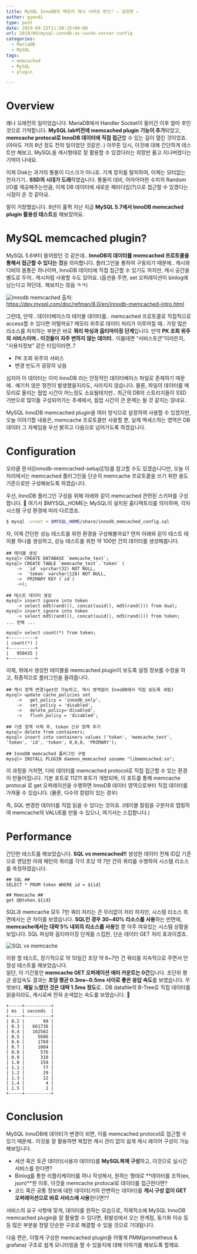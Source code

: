 ```yaml
---
title: MySQL InnoDB의 메모리 캐시 서버로 변신! – 설정편 –
author: gywndi
type: post
date: 2019-09-15T11:50:15+00:00
url: 2019/09/mysql-innodb-as-cache-server-config
categories:
  - MariaDB
  - MySQL
tags:
  - memcached
  - MySQL
  - plugin

---
```

# Overview

꽤나 오래전의 일이었습니다. MariaDB에서 Handler Socket이 들어간 이후 얼마 후인 것으로 기억합니다. **MySQL lab버전에 memcached plugin 기능이 추가**되었고, **memcache protocal로 InnoDB 데이터에 직접 접근**할 수 있는 길이 열린 것이었죠. (아마도 거의 8년 정도 전의 일이었던 것같은..) 아무튼 당시, 이것에 대해 간단하게 테스트만 해보고, MySQL을 캐시형태로 잘 활용할 수 있겠다라는 희망만 품고 지나버렸다는 기억이 나네요.

이제 Disk는 과거의 통돌이 디스크가 아니죠. 기계 장치를 탈피하여, 이제는 모터없는 전자기기.. **SSD의 시대가 도래**하였습니다. 통돌이 대비, 어마어마한 수치의 Random I/O를 제공해주는만큼, 이제 DB 데이터에 새로운 패러다임(?)으로 접근할 수 있겠다는 시점이 온 것 같아요.

말이 거창했습니다. 8년이 훌쩍 지난 지금 **MySQL 5.7에서 InnoDB memcached plugin 활용성 테스트**를 해보았어요.

# MySQL memcached plugin?

MySQL 5.6부터 들어왔던 것 같은데.. **InnoDB의 데이터를 memcached 프로토콜을 통해서 접근할 수 있다는 것**을 의미합니다. 플러그인을 통하여 구동되기 때문에.. 캐시와 디비의 몸통은 하나이며, InnoDB 데이터에 직접 접근할 수 있기도 하지만, 캐시 공간을 별도로 두어.. 캐시처럼 사용할 수도 있어요. (옵션을 주면, set 오퍼레이션이 binlog에 남는다고 하던데.. 해보지는 않음 ㅋㅋ)

![innodb memcached](/img/2019/08/innodb_memcached.jpg)
출처: https://dev.mysql.com/doc/refman/8.0/en/innodb-memcached-intro.html

그런데, 만약.. 데이터베이스의 테이블 데이터를.. memcached 프로토콜로 직접적으로 access할 수 있다면 어떨까요? 메모리 위주로 데이터 처리가 이루어질 때.. 가장 많은 리소스를 차지하는 부분은 바로 **쿼리 파싱과 옵티마이징 단계**입니다. 만약 **PK 조회 위주의 서비스이며.. 이것들이 자주 변하지 않는 데이터**.. 이를테면 “서비스토큰”이라든지, “사용자정보” 같은 타입이라면..?

* PK 조회 위주의 서비스
* 변경 빈도가 굉장히 낮음

심지어 이 데이터는 이미 InnoDB 라는 안정적인 데이터베이스 파일로 존재하기 때문에.. 예기치 않은 정전이 발생했을지라도, 사라지지 않습니다. 물론, 파일의 데이터를 메모리로 올리는 웜업 시간이 어느정도 소요될테지만.. 최근의 DB의 스토리지들이 SSD 기반으로 많이들 구성되어가는 추세에서, 웜업 시간이 큰 문제는 될 것 같지는 않네요.

MySQL InnoDB memcached plugin을 여러 방식으로 설정하여 사용할 수 있겠지만, 오늘 이야기할 내용은, memcache 프로토콜만 사용할 뿐, 실제 액세스하는 영역은 DB 데이터 그 자체임을 우선 밝히고 다음으로 넘어가도록 하겠습니다.

# Configuration

오라클 문서([innodb-memcached-setup][1])를 참고할 수도 있겠습니다만, 오늘 이 자리에서는 memcached 플러그인을 단순히 memcache 프로토콜을 쓰기 위한 용도 기준으로만 구성해보도록 하겠습니다.

우선, InnoDB 플러그인 구성을 위해 아래와 같이 memcached 관련된 스키마를 구성합니다. 🙂 여기서 $MYSQL_HOME는 MySQL이 설치된 홈디렉토리를 의미하며, 각자 시스템 구성 환경에 따라 다르겠죠.

```bash
$ mysql -uroot < $MYSQL_HOME/share/innodb_memcached_config.sql
```

자, 이제 간단한 성능 테스트를 위한 환경을 구성해볼까요? 먼저 아래와 같이 테스트 테이블 하나를 생성하고, 성능 테스트를 위한 약 100만 건의 데이터를 생성해봅니다.

```
## 테이블 생성
mysql> CREATE DATABASE `memcache_test`;
mysql> CREATE TABLE `memcache_test`.`token` (
    ->  `id` varchar(32) NOT NULL,
    ->  `token` varchar(128) NOT NULL,
    ->  PRIMARY KEY (`id`)
    ->);

## 테스트 데이터 생성
mysql> insert ignore into token
    -> select md5(rand()), concat(uuid(), md5(rand())) from dual;
mysql> insert ignore into token
    -> select md5(rand()), concat(uuid(), md5(rand())) from token;
... 반복 ...

mysql> select count(*) from token;
+----------+
| count(*) |
+----------+
|   950435 |
+----------+
```

이제, 위에서 생성한 테이블을 memcached plugin이 보도록 설정 정보를 수정을 하고, 최종적으로 플러그인을 올려줍니다.

```
## 캐시 정책 변경(get만 가능하고, 캐시 영역없이 InnoDB에서 직접 읽도록 세팅)
mysql> update cache_policies set
    ->   get_policy = 'innodb_only',
    ->   set_policy = 'disabled',
    ->   delete_policy='disabled',
    ->   flush_policy = 'disabled';

## 기존 정책 삭제 후, token 신규 정책 추가
mysql> delete from containers;
mysql> insert into containers values ('token', 'memcache_test', 'token', 'id', 'token', 0,0,0, 'PRIMARY');

## InnoDB memcached 플러그인 구동
mysql> INSTALL PLUGIN daemon_memcached soname "libmemcached.so"; 
```

이 과정을 거치면, 디비 데이터를 memcached protocol로 직접 접근할 수 있는 환경이 만들어집니다. 기본 포트로 11211 포트가 개방되며, 이 포트를 통해 memcache protocal 로 get 오퍼레이션을 수행하면 InnoDB 데이터 영역으로부터 직접 데이터를 가져올 수 있습니다. (물론, 다수의 칼럼이 있는 경우)

즉, SQL 변경한 데이터를 직접 읽을 수 있다는 것이죠. (테이블 칼럼을 구분자로 맵핑하여 memcache의 VALUE를 만들 수 있으나, 여기서는 스킵합니다.)

# Performance

간단한 테스트를 해보았습니다. **SQL vs memcached!!** 생성한 데이터 전체 ID값 기준으로 랜덤한 아래 패턴의 쿼리를 각각 초당 약 7만 건의 쿼리를 수행하여 시스템 리소스를 측정하였습니다.

```
## SQL ##
SELECT * FROM token WHERE id = ${id}

## Memcache ##
get @@token.${id}
```

SQL과 memcache 모두 7만 쿼리 처리는 큰 무리없이 처리 하지만, 시스템 리소스 측면에서는 큰 차이를 보였습니다. **SQL인 경우 30~40% 리소스를 사용**하는 반면에, **memcache에서는 대략 5% 내외의 리소스를 사용**할 뿐 아주 여유있는 시스템 상황을 보입니다. SQL 파싱와 옵티마이징 단계를 스킵한, 단순 데이터 GET 처리 효과이겠죠.

![SQL vs memcache](/img/2019/09/sql_vs_memcache_result.png)

이왕 할 테스트, 장기적으로 약 10일간 초당 약 6\~7만 건 쿼리를 지속적으로 주면서 안정성 테스트를 해보았습니다.  
일단, 이 기간동안 **memcache GET 오퍼레이션 에러 카운트는 0건**입니다. 초단위 평균 응답속도 결과는 **초당 평균 0.3ms~0.5ms 사이로 좋은 응답 속도**를 보였습니다. 무엇보다, **제일 느렸던 것은 대략 1.5ms 정도**로.. DB datafile의 B-Tree로 직접 데이터를 읽을지라도, 캐시로써 전혀 손색없는 속도를 보였습니다. 🙂

```
+-----+----------+
| ms  | seconds  |
+-----+----------+
| 0.2 |       99 |
| 0.3 |   661736 |
| 0.4 |   162582 |
| 0.5 |     5686 |
| 0.6 |     1769 |
| 0.7 |     1004 |
| 0.8 |      576 |
| 0.9 |      310 |
| 1.0 |      159 |
| 1.1 |       77 |
| 1.2 |       29 |
| 1.3 |       12 |
| 1.4 |        4 |
| 1.5 |        1 |
+-----+----------+
```

# Conclusion

MySQL InnoDB에 데이터가 변경이 되면, 이를 memcached protocol로 접근할 수 있기 때문에.. 이것을 잘 활용하면 복잡한 캐시 관리 없이 쉽게 캐시 레이어 구성이 가능해보입니다.

  * 세션 혹은 토큰 데이터(사용자 데이터)를 **MySQL복제 구성**하고, 이것으로 실시간 서비스를 한다면?
  * Binlog를 통한 리플리케이터를 하나 작성해서, 원하는 형태로 **데이터를 조작(ex, json)**한 이후, 이것을 memcache protocal로 데이터를 접근한다면?
  * 코드 혹은 공통 정보에 대한 데이터(거의 안변하는 데이터)를 **캐시 구성 없이 GET 오퍼레이션으로 바로 서비스에 사용**한다면??

서비스의 요구 사항에 맞게, 데이터를 원하는 모습으로, 적재적소에 MySQL InnoDB memcached plugin을 잘 활용할 수 있다면, 휘발성에서 오는 한계점, 동기화 이슈 등등 많은 부분을 정말 단순한 구조로 해결할 수 있을 것으로 기대됩니다.

다음 편은, 이렇게 구성한 memcached plugin을 어떻게 PMM(prometheus & grafana) 구조로 쉽게 모니터링을 할 수 있을지에 대해 이야기를 해보도록 할께요.